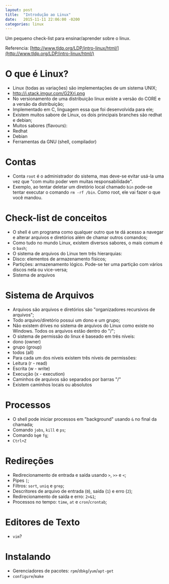 ```yaml
---
layout: post
title:  "Introdução ao Linux"
date:   2015-11-11 22:06:00 -0200
categories: linux
---
```

Um pequeno check-list para ensinar/aprender sobre o linux.

Referencia: [http://www.tldp.org/LDP/intro-linux/html/](http://www.tldp.org/LDP/intro-linux/html/)

# O que é Linux?

* Linux (todas as variações) são implementações de um sistema UNIX;
 * http://i.stack.imgur.com/G2Xri.png
* No versionamento de uma distribuição linux existe a versão do CORE e a versão da distribuição;
* Implementado em C, linguagem essa que foi desenvolvida para ele;
* Existem muitos sabore de Linux, os dois principais branches são redhat e debian;
 * Muitos sabores (flavours):
  * Redhat
  * Debian
 * Ferramentas da GNU (shell, compilador)

# Contas

* Conta `root` é o administrador do sistema, mas deve-se evitar usá-la uma vez
que "com muito poder vem muitas responsabilidade".
 * Exemplo, ao tentar deletar um diretório local chamado `bin` pode-se tentar
 executar o comando `rm -rf /bin`. Como root, ele vai fazer o que você mandou.

# Check-list de conceitos

* O shell é um programa como qualquer outro que te dá acesso a navegar e alterar
  arquivos e diretórios além de chamar outros comandos;
* Como tudo no mundo Linux, existem diversos sabores, o mais comum é o `bash`;
* O sistema de arquivos do Linux tem três hierarquias:
 * Disco: elementos de armazenamento físicos;
 * Partições: armazenamento lógico. Pode-se ter uma partição com vários discos
   nela ou vice-versa;
 * Sistema de arquivos

# Sistema de Arquivos

* Arquivos são arquivos e diretórios são "organizadores recursivos de arquivos";
* Todo arquivo/diretório possui um dono e um grupo;
* Não existem drives no sistema de arquivos do Linux como existe no Windows. Todos os arquivos estão dentro do "/";
* O sistema de permissão do linux é baseado em três níveis:
 * dono (owner)
 * grupo (group)
 * todos (all)
* Para cada um dos níveis existem três níveis de permissões:
 * Leitura (r - read)
 * Escrita (w - write)
 * Execução (x - execution)
* Caminhos de arquivos são separados por barras "/"
* Existem caminhos locais ou absolutos


# Processos

* O shell pode iniciar processos em "background" usando `&` no final da chamada;
* Comando `jobs`, `kill` e `ps`;
* Comando `bg`e `fg`;
* `Ctrl+Z`

# Redireções

* Redirecionamento de entrada e saída usando `>`, `>>` e `<`;
* Pipes `|`;
* Filtros: `sort`, `uniq` e `grep`;
* Descritores de arquivo de entrada (`0`), saída (`1`) e erro (`2`);
* Redirecionamento de saída e erro: `2>&1`;
* Processos no tempo: `time`, `at` e `cron`/`crontab`;

# Editores de Texto

* `vim`?

# Instalando

* Gerenciadores de pacotes: `rpm`/`dbkg`/`yum`/`apt-get`
* `configure`/`make`
